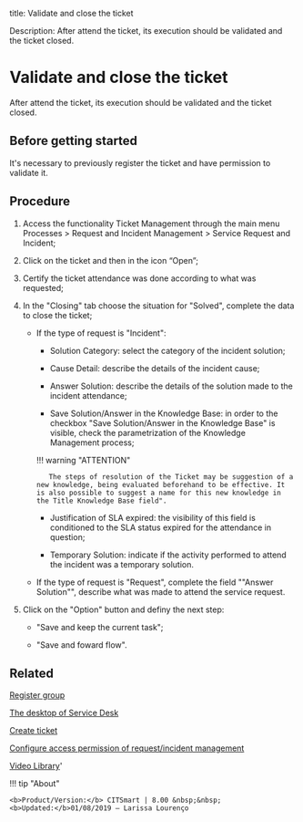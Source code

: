 title: Validate and close the ticket

Description: After attend the ticket, its execution should be validated and the ticket closed.

# Validate and close the ticket
After attend the ticket, its execution should be validated and the ticket closed.

Before getting started
--------------------------

It's necessary to previously register the ticket and have permission to validate
it.

Procedure
-------------

1.  Access the functionality Ticket Management through the main menu Processes
    \> Request and Incident Management \> Service Request and Incident;

2.  Click on the ticket and then in the icon “Open”;

3.  Certify the ticket attendance was done according to what was requested;

4.  In the "Closing" tab choose the situation for "Solved", complete the data to close the ticket;

    - If the type of request is "Incident":
    
         * Solution Category: select the category of the incident solution;
         
         * Cause Detail: describe the details of the incident cause;
         
         * Answer Solution: describe the details of the solution made to the incident attendance;
         
         * Save Solution/Answer in the Knowledge Base: in order to the checkbox "Save Solution/Answer in the Knowledge Base" is visible,
           check the parametrization of the Knowledge Management process;
           
         
        !!! warning "ATTENTION"
           
             The steps of resolution of the Ticket may be suggestion of a new knowledge, being evaluated beforehand to be effective. It is also possible to suggest a name for this new knowledge in the Title Knowledge Base field".
             
           
         * Justification of SLA expired: the visibility of this field is conditioned to the SLA status expired for the attendance in
           question;
           
         * Temporary Solution: indicate if the activity performed to attend the incident was a temporary solution.
         
    - If the type of request is "Request", complete the field ""Answer Solution"", describe what was made to attend the service request. 

5.  Click on the "Option" button and definy the next step:

    -  "Save and keep the current task";
    
    -  "Save and foward flow".

Related
-----------

[Register group](/en-us/citsmart-platform-8/initial-settings/access-settings/user/register-groups.html)

[The desktop of Service Desk](/en-us/citsmart-platform-8/processes/tickets/use/desktop-of-service-desk.html)

[Create ticket](/en-us/citsmart-platform-8/processes/tickets/use/create-ticket.html)

[Configure access permission of request/incident management](/en-us/citsmart-platform-8/processes/tickets/configuration/access-ticket-management.html)

<i class='fa fa-youtube-play  fa-2x' style='color:#97ce17;vertical-align: middle;'> </i> [Video Library](https://www.youtube.com/playlist?list=PLB5qK2uzf2RNrJnhiXj3dbmgsm9-quhfz)'

!!! tip "About"

    <b>Product/Version:</b> CITSmart | 8.00 &nbsp;&nbsp;
    <b>Updated:</b>01/08/2019 – Larissa Lourenço
